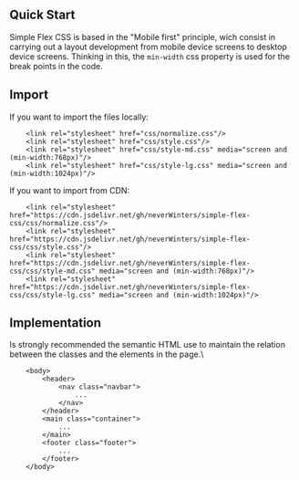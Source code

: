 ## Quick Start

Simple Flex CSS is based in the "Mobile first" principle, wich consist in carrying out a layout development from mobile device screens to desktop device screens. Thinking in this, the ```min-width``` css property is used for the break points in the code.

## Import

If you want to import the files locally:

```
    <link rel="stylesheet" href="css/normalize.css"/>
    <link rel="stylesheet" href="css/style.css"/>
    <link rel="stylesheet" href="css/style-md.css" media="screen and (min-width:768px)"/>
    <link rel="stylesheet" href="css/style-lg.css" media="screen and (min-width:1024px)"/>
```

If you want to import from CDN:

```
    <link rel="stylesheet" href="https://cdn.jsdelivr.net/gh/neverWinters/simple-flex-css/css/normalize.css"/>
    <link rel="stylesheet" href="https://cdn.jsdelivr.net/gh/neverWinters/simple-flex-css/css/style.css"/>
    <link rel="stylesheet" href="https://cdn.jsdelivr.net/gh/neverWinters/simple-flex-css/css/style-md.css" media="screen and (min-width:768px)"/>
    <link rel="stylesheet" href="https://cdn.jsdelivr.net/gh/neverWinters/simple-flex-css/css/style-lg.css" media="screen and (min-width:1024px)"/>
```

## Implementation

Is strongly recommended the semantic HTML use to maintain the relation between the classes and the elements in the page.\

```
    <body>
        <header>
            <nav class="navbar">
                ...
            </nav>
        </header>
        <main class="container">
            ...
        </main>
        <footer class="footer">
            ...
        </footer>
    </body>
```
